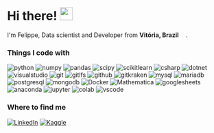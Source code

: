 <h1>Hi there! <img src="https://emojipedia-us.s3.dualstack.us-west-1.amazonaws.com/thumbs/160/twitter/322/vulcan-salute_1f596.png" width="30"/></h1>

<p> I'm Felippe, Data scientist and Developer from <b>Vitória, Brazil</b> <img src="https://cdn-icons-png.flaticon.com/512/3909/3909370.png" width="13"/>.</p>

<h3>Things I code with</h3>
<p>
  <img alt="python"         src="https://img.shields.io/badge/-Python-black?style=flat&logo=python&logoColor=blue" />
  <img alt="numpy"          src="https://img.shields.io/badge/-Numpy-black?style=flat&logo=numpy&logoColor=blue" />
  <img alt="pandas"         src="https://img.shields.io/badge/-Pandas-black?style=flat&logo=pandas&logoColor=blue" />
  <img alt="scipy"          src="https://img.shields.io/badge/-Scipy-black?style=flat&logo=scipy&logoColor=blue" />
  <img alt="scikitlearn"    src="https://img.shields.io/badge/-scikitlearn-black?style=flat&logo=scikitlearn&logoColor=blue" />
  <img alt="csharp"         src="https://img.shields.io/badge/-C%23-black?style=flat&logo=c-sharp&logoColor=purple" />
  <img alt="dotnet"         src="https://img.shields.io/badge/-.NET-black?style=flat&logo=.net&logoColor=purple" />
  <img alt="visualstudio"   src="https://img.shields.io/badge/-Visual_Studio-black?style=flat&logo=visualstudio&logoColor=purple" />
  <img alt="git"            src="https://img.shields.io/badge/-Git-black?style=flat&logo=git&logoColor=red" />
  <img alt="gitlfs"         src="https://img.shields.io/badge/-GitLFS-black?style=flat&logo=gitlfs&logoColor=red" />
  <img alt="github"         src="https://img.shields.io/badge/-Github-black?style=flat&logo=github&logoColor=white" />
  <img alt="gitkraken"      src="https://img.shields.io/badge/-Gitkraken-black?style=flat&logo=gitkraken&logoColor=bluegreen" />
  <img alt="mysql"          src="https://img.shields.io/badge/-MySQL-black?style=flat&logo=mysql&logoColor=003545" />
  <img alt="mariadb"        src="https://img.shields.io/badge/-MariaDB-black?style=flat&logo=mariadb&logoColor=003545" />
  <img alt="postgresql"     src="https://img.shields.io/badge/-PostgreSQL-black?style=flat&logo=postgresql&logoColor=003545" />
  <img alt="mongodb"        src="https://img.shields.io/badge/-MongoDB-black?style=flat&logo=mongodb&logoColor=003545" />
  <img alt="Docker"         src="https://img.shields.io/badge/-Docker-black?style=flat&logo=docker&logoColor=0078D4" />
  <img alt="Mathematica"    src="https://img.shields.io/badge/-Mathematica-black?style=flat&logo=wolframmathematica&logoColor=red" />
  <img alt="googlesheets"   src="https://img.shields.io/badge/-Google_Sheets-black?style=flat&logo=google-sheets&logoColor=34A853" />
  <img alt="anaconda"       src="https://img.shields.io/badge/-Anaconda-black?style=flat&logo=anaconda&logoColor=34A853" />
  <img alt="jupyter"        src="https://img.shields.io/badge/-Jupyter-black?style=flat&logo=jupyter&logoColor=F9AB00" />
  <img alt="colab"          src="https://img.shields.io/badge/-Colab-black?style=flat&logo=googlecolab&logoColor=F9AB00" />
  <img alt="vscode"         src="https://img.shields.io/badge/-VSCode-black?style=flat&logo=visualstudiocode&logoColor=0078D4" />
</p>

<h3>Where to find me</h3>
<p>
  <a href="https://www.linkedin.com/in/fleonemaia/" target="_blank"><img alt="LinkedIn" src="https://img.shields.io/badge/-linkedin-blue?&style=flat-square&logo=linkedin&logoColor=white" /></a> 
  <a href="kaggle.com/fleonemaia" target="_blank"><img alt="Kaggle" src="https://img.shields.io/badge/-Kaggle-035a7d?style=flat-square&logo=kaggle&logoColor=white" /></a>
</p>
